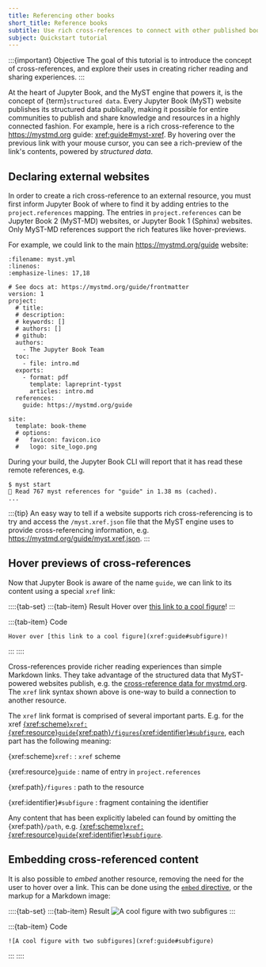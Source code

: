 ```yaml
---
title: Referencing other books
short_title: Reference books
subtitle: Use rich cross-references to connect with other published books.
subject: Quickstart tutorial
---
```


:::{important} Objective
The goal of this tutorial is to introduce the concept of cross-references, and explore their uses in creating richer reading and sharing experiences.
:::

At the heart of Jupyter Book, and the MyST engine that powers it, is the concept of {term}`structured data`. Every Jupyter Book (MyST) website publishes its structured data publically, making it possible for entire communities to publish and share knowledge and resources in a highly connected fashion. For example, here is a rich cross-reference to the <https://mystmd.org> guide: <xref:guide#myst-xref>. By hovering over the previous link with your mouse cursor, you can see a rich-preview of the link's contents, powered by _structured data_.

## Declaring external websites

In order to create a rich cross-reference to an external resource, you must first inform Jupyter Book of where to find it by adding entries to the `project.references` mapping. The entries in `project.references` can be Jupyter Book 2 (MyST-MD) websites, or Jupyter Book 1 (Sphinx) websites. Only MyST-MD references support the rich features like hover-previews.

For example, we could link to the main <https://mystmd.org/guide> website:

```{code} yaml
:filename: myst.yml
:linenos:
:emphasize-lines: 17,18

# See docs at: https://mystmd.org/guide/frontmatter
version: 1
project:
  # title:
  # description:
  # keywords: []
  # authors: []
  # github:
  authors:
    - The Jupyter Book Team
  toc:
    - file: intro.md
  exports:
    - format: pdf
      template: lapreprint-typst
      articles: intro.md
  references:
    guide: https://mystmd.org/guide

site:
  template: book-theme
  # options:
  #   favicon: favicon.ico
  #   logo: site_logo.png
```

During your build, the Jupyter Book CLI will report that it has read these remote references, e.g.

```
$ myst start
🏫 Read 767 myst references for "guide" in 1.38 ms (cached).
...
```

:::{tip}
An easy way to tell if a website supports rich cross-referencing is to try and access the `/myst.xref.json` file that the MyST engine uses to provide cross-referencing information, e.g. <https://mystmd.org/guide/myst.xref.json>.
:::

## Hover previews of cross-references

Now that Jupyter Book is aware of the name `guide`, we can link to its content using a special `xref` link:

::::{tab-set}
:::{tab-item} Result
Hover over [this link to a cool figure](xref:guide#subfigure)!
:::

:::{tab-item} Code

```{code} markdown
Hover over [this link to a cool figure](xref:guide#subfigure)!
```

:::
::::

Cross-references provide richer reading experiences than simple Markdown links. They take advantage of the structured data that MyST-powered websites publish, e.g. the [cross-reference data for mystmd.org](https://mystmd.org/guide/myst.xref.json). The `xref` link syntax shown above is one-way to build a connection to another resource.

The `xref` link format is comprised of several important parts. E.g. for the xref [{xref:scheme}`xref:`{xref:resource}`guide`{xref:path}`/figures`{xref:identifier}`#subfigure`](xref:guide/figures#subfigure), each part has the following meaning:

{xref:scheme}`xref:`
: `xref` scheme

{xref:resource}`guide`
: name of entry in `project.references`

{xref:path}`/figures`
: path to the resource

{xref:identifier}`#subfigure`
: fragment containing the identifier

Any content that has been explicitly labeled can found by omitting the {xref:path}`/path`, e.g. [{xref:scheme}`xref:`{xref:resource}`guide`{xref:identifier}`#subfigure`](xref:guide#subfigure).

## Embedding cross-referenced content

It is also possible to _embed_ another resource, removing the need for the user to hover over a link. This can be done using the [`embed` directive](xref:guide#directive-embed), or the markup for a Markdown image:

::::{tab-set}
:::{tab-item} Result
![A cool figure with two subfigures](xref:guide#subfigure)
:::

:::{tab-item} Code

```{code} markdown
![A cool figure with two subfigures](xref:guide#subfigure)
```

:::
::::
